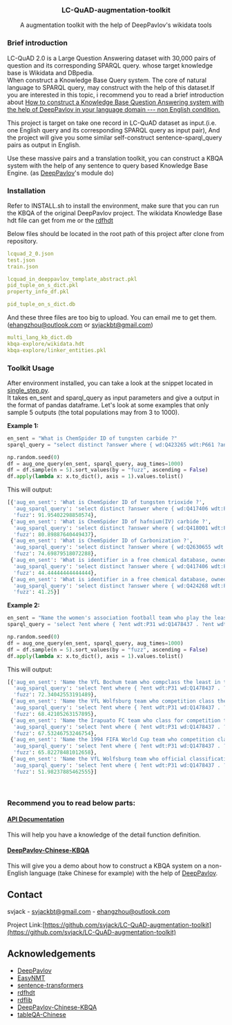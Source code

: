 <!-- PROJECT LOGO -->
<br />
<p align="center">
  <h3 align="center">LC-QuAD-augmentation-toolkit</h3>

  <p align="center">
   		A augmentation toolkit with the help of DeepPavlov's wikidata tools
    <br />
  </p>
</p>

### Brief introduction
LC-QuAD 2.0 is a Large Question Answering dataset with 30,000 pairs of question and its corresponding SPARQL query. whose target knowledge base is Wikidata and DBpedia.<br/>
When construct a Knowledge Base Query system. The core of natural language to SPARQL query, may construct with the help of this dataset.If you are interested in this topic, i recommend you to read a brief introduction about [How to construct a Knowledge Base Question Answering system with the help of DeepPavlov in your language domain --- non English condition.](https://github.com/svjack/DeepPavlov-Chinese-KBQA/blob/main/design_construction.md)

This project is target on take one record in LC-QuAD dataset as input.(i.e. one English query and its corresponding SPARQL query as input pair), And the project will give you some similar self-construct sentence-sparql_query pairs as output in English.

Use these massive pairs and a translation toolkit, you can construct a KBQA system with the help of any sentence to query based Knowledge Base Engine. (as [DeepPavlov](https://github.com/deeppavlov/DeepPavlov)'s module do)

### Installation
Refer to INSTALL.sh to install the environment, make sure that you can run the KBQA of the original DeepPavlov project.
The wikidata Knowledge Base hdt file can get from me or the [rdfhdt](https://www.rdfhdt.org/datasets/)

Below files should be located in the root path of this project after clone from repository.
```yml
lcquad_2_0.json
test.json
train.json

lcquad_in_deeppavlov_template_abstract.pkl
pid_tuple_on_s_dict.pkl
property_info_df.pkl

pid_tuple_on_s_dict.db
```
And these three files are too big to upload. You can email me to get them. (ehangzhou@outlook.com or svjackbt@gmail.com)
```yml
multi_lang_kb_dict.db
kbqa-explore/wikidata.hdt
kbqa-explore/linker_entities.pkl
```

### Toolkit Usage
After environment installed, you can take a look at the snippet located in [single_step.py](https://github.com/svjack/LC-QuAD-augmentation-toolkit/blob/main/single_step.py).<br/>
It takes en_sent and sparql_query as input parameters and give a output in the format of pandas dataframe. Let's look at some examples that only
sample 5 outputs (the total populations may  from 3 to 1000).

<b>Example 1:</b>
```python
en_sent = "What is ChemSpider ID of tungsten carbide ?"
sparql_query = "select distinct ?answer where { wd:Q423265 wdt:P661 ?answer}"

np.random.seed(0)
df = aug_one_query(en_sent, sparql_query, aug_times=1000)
df = df.sample(n = 5).sort_values(by = "fuzz", ascending = False)
df.apply(lambda x: x.to_dict(), axis = 1).values.tolist()
```
This will output:
```python
[{'aug_en_sent': 'What is ChemSpider ID of tungsten trioxide ?',
  'aug_sparql_query': 'select distinct ?answer where { wd:Q417406 wdt:P661 ?answer}',
  'fuzz': 91.95402298850574},
 {'aug_en_sent': 'What is ChemSpider ID of hafnium(IV) carbide ?',
  'aug_sparql_query': 'select distinct ?answer where { wd:Q418001 wdt:P661 ?answer}',
  'fuzz': 80.89887640449437},
 {'aug_en_sent': 'What is ChemSpider ID of Carbonization ?',
  'aug_sparql_query': 'select distinct ?answer where { wd:Q2630655 wdt:P661 ?answer}',
  'fuzz': 74.69879518072288},
 {'aug_en_sent': 'What is identifier in a free chemical database, owned by the Royal Society of Chemistry of tungsten trioxide ?',
  'aug_sparql_query': 'select distinct ?answer where { wd:Q417406 wdt:P661 ?answer}',
  'fuzz': 44.44444444444444},
 {'aug_en_sent': 'What is identifier in a free chemical database, owned by the Royal Society of Chemistry of tantalum hafnium carbide ?',
  'aug_sparql_query': 'select distinct ?answer where { wd:Q424268 wdt:P661 ?answer}',
  'fuzz': 41.25}]
```

<b>Example 2:</b>
```python
en_sent = "Name the women's association football team who play the least in tournaments."
sparql_query = 'select ?ent where { ?ent wdt:P31 wd:Q1478437 . ?ent wdt:P2257 ?obj . ?ent wdt:P2094 wd:Q606060. } ORDER BY ASC(?obj)LIMIT 5 '

np.random.seed(0)
df = aug_one_query(en_sent, sparql_query, aug_times=1000)
df = df.sample(n = 5).sort_values(by = "fuzz", ascending = False)
df.apply(lambda x: x.to_dict(), axis = 1).values.tolist()
```
This will output:
```python
[{'aug_en_sent': 'Name the VfL Bochum team who compclass the least in tournaments.',
  'aug_sparql_query': 'select ?ent where { ?ent wdt:P31 wd:Q1478437 . ?ent wdt:P2257 ?obj . ?ent wdt:P2094 wd:Q105861. } ORDER BY ASC(?obj)LIMIT 5 ',
  'fuzz': 72.34042553191489},
 {'aug_en_sent': 'Name the VfL Wolfsburg team who competition class the least in tournaments.',
  'aug_sparql_query': 'select ?ent where { ?ent wdt:P31 wd:Q1478437 . ?ent wdt:P2257 ?obj . ?ent wdt:P2094 wd:Q101859. } ORDER BY ASC(?obj)LIMIT 5 ',
  'fuzz': 68.42105263157895},
 {'aug_en_sent': 'Name the Irapuato FC team who class for competition the least in tournaments.',
  'aug_sparql_query': 'select ?ent where { ?ent wdt:P31 wd:Q1478437 . ?ent wdt:P2257 ?obj . ?ent wdt:P2094 wd:Q1023193. } ORDER BY ASC(?obj)LIMIT 5 ',
  'fuzz': 67.53246753246754},
 {'aug_en_sent': 'Name the 1994 FIFA World Cup team who competition class the least in tournaments.',
  'aug_sparql_query': 'select ?ent where { ?ent wdt:P31 wd:Q1478437 . ?ent wdt:P2257 ?obj . ?ent wdt:P2094 wd:Q101751. } ORDER BY ASC(?obj)LIMIT 5 ',
  'fuzz': 65.82278481012658},
 {'aug_en_sent': 'Name the VfL Wolfsburg team who official classification by a regulating body under which the subject qualifies for inclusion the least in tournaments.',
  'aug_sparql_query': 'select ?ent where { ?ent wdt:P31 wd:Q1478437 . ?ent wdt:P2257 ?obj . ?ent wdt:P2094 wd:Q101859. } ORDER BY ASC(?obj)LIMIT 5 ',
  'fuzz': 51.98237885462555}]
```

<br/>
<h3>
<b>
Recommend you to read below parts:
</b>
</h3>

<!--
<h4>
<p>
<a href="design_construction.md"> Design Construction </a>
</p>
</h4>
This will give you a project summary.
-->

<h4>
<p>
<a href="api_doc.md"> API Documentation </a>
</p>
</h4>
This will help you have a knowledge of the detail function definition.

<h4>
<p>
<a href="https://github.com/svjack/DeepPavlov-Chinese-KBQA"> DeepPavlov-Chinese-KBQA </a>
</p>
</h4>

This will give you a demo about how to construct a KBQA system on a non-English language (take Chinese for example) with the help of [DeepPavlov](https://github.com/deeppavlov/DeepPavlov).

<!-- CONTACT -->
## Contact

<!--
Your Name - [@your_twitter](https://twitter.com/your_username) - email@example.com
-->
svjack - svjackbt@gmail.com - ehangzhou@outlook.com

<!--
Project Link: [https://github.com/your_username/repo_name](https://github.com/your_username/repo_name)
-->
Project Link:[https://github.com/svjack/LC-QuAD-augmentation-toolkit](https://github.com/svjack/LC-QuAD-augmentation-toolkit)


<!-- ACKNOWLEDGEMENTS -->
## Acknowledgements
<!--
* [GitHub Emoji Cheat Sheet](https://www.webpagefx.com/tools/emoji-cheat-sheet)
* [Img Shields](https://shields.io)
* [Choose an Open Source License](https://choosealicense.com)
* [GitHub Pages](https://pages.github.com)
* [Animate.css](https://daneden.github.io/animate.css)
* [Loaders.css](https://connoratherton.com/loaders)
* [Slick Carousel](https://kenwheeler.github.io/slick)
* [Smooth Scroll](https://github.com/cferdinandi/smooth-scroll)
* [Sticky Kit](http://leafo.net/sticky-kit)
* [JVectorMap](http://jvectormap.com)
* [Font Awesome](https://fontawesome.com)
-->
* [DeepPavlov](https://github.com/deeppavlov/DeepPavlov)
* [EasyNMT](https://github.com/UKPLab/EasyNMT)
* [sentence-transformers](https://github.com/UKPLab/sentence-transformers)
* [rdfhdt](https://www.rdfhdt.org/datasets/)
* [rdflib](https://github.com/RDFLib/rdflib)
* [DeepPavlov-Chinese-KBQA](https://github.com/svjack/DeepPavlov-Chinese-KBQA)
* [tableQA-Chinese](https://github.com/svjack/tableQA-Chinese)



<!-- MARKDOWN LINKS & IMAGES -->
<!-- https://www.markdownguide.org/basic-syntax/#reference-style-links -->
[contributors-shield]: https://img.shields.io/github/contributors/othneildrew/Best-README-Template.svg?style=flat-square
[contributors-url]: https://github.com/othneildrew/Best-README-Template/graphs/contributors
[forks-shield]: https://img.shields.io/github/forks/othneildrew/Best-README-Template.svg?style=flat-square
[forks-url]: https://github.com/othneildrew/Best-README-Template/network/members
[stars-shield]: https://img.shields.io/github/stars/othneildrew/Best-README-Template.svg?style=flat-square
[stars-url]: https://github.com/othneildrew/Best-README-Template/stargazers
[issues-shield]: https://img.shields.io/github/issues/othneildrew/Best-README-Template.svg?style=flat-square
[issues-url]: https://github.com/othneildrew/Best-README-Template/issues
[license-shield]: https://img.shields.io/github/license/othneildrew/Best-README-Template.svg?style=flat-square
[license-url]: https://github.com/othneildrew/Best-README-Template/blob/master/LICENSE.txt
[linkedin-shield]: https://img.shields.io/badge/-LinkedIn-black.svg?style=flat-square&logo=linkedin&colorB=555
[linkedin-url]: https://linkedin.com/in/othneildrew
[product-screenshot]: images/screenshot.png
